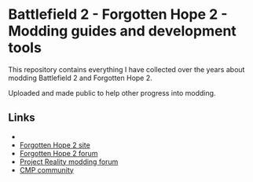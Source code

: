 # Battlefield 2 - Forgotten Hope 2 - Modding guides and development tools

This repository contains everything I have collected over the years about modding Battlefield 2 and Forgotten Hope 2.

Uploaded and made public to help other progress into modding.

## Links

  * [Forgotten Hope 2 standalone installer]: https://playfh2.net/
  * [Forgotten Hope 2 site](http://forgottenhope.warumdarum.de/)
  * [Forgotten Hope 2 forum](http://fhpubforum.warumdarum.de/index.php)
  * [Project Reality modding forum](http://www.realitymod.com/forum/f388-pr-bf2-community-modding)
  * [CMP community](https://cmp-gaming.com/)
